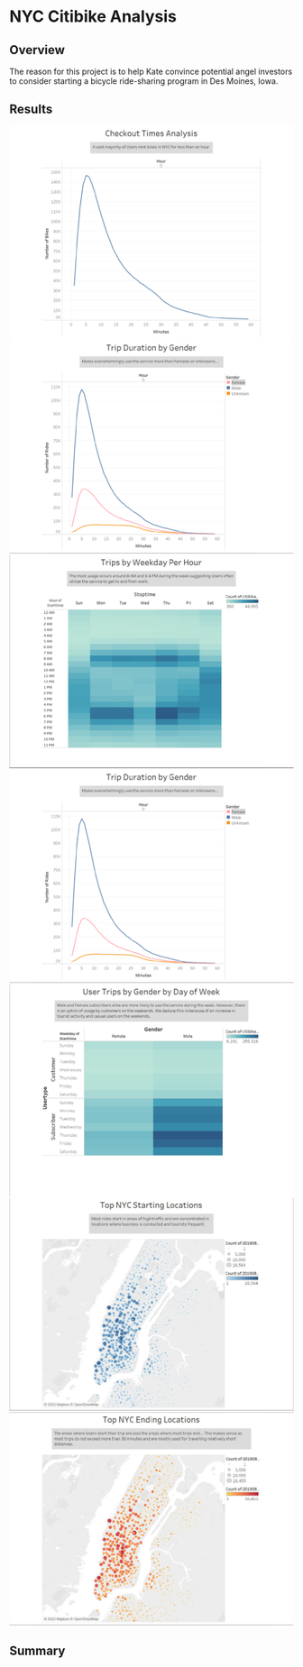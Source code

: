 # NYC Citibike Analysis

## Overview
The reason for this project is to help Kate convince potential angel investors to consider starting a bicycle ride-sharing program in Des Moines, Iowa.

## Results
![Checkout Time for Users](/Images/Checkout_Times.png)
![Checkout Times Analysis](/Images/Trip_Duration(Gender).png)
![Trip Duration by Gender](/Images/Trips(Weekday_per_Hour).png)
![Trips by Weekday per Hour](/Images/Trip_Duration(Gender).png)
![Trips by Gender(Weekday per Hour)](/Images/User_Trips(Gender)_by_Weekday.png)
![Top NYC Starting Locations](/Images/NYC_Start.png)
![Top NYC Ending Locations](/Images/NYC_End.png)

## Summary

